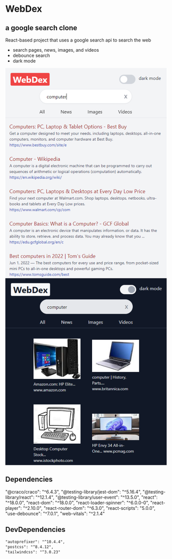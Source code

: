 
# WebDex
## a google search clone

React-based project that uses a google search api to search the web
+ search pages, news, images, and videos
+ debounce search
+ dark mode

![Homepage](https://raw.githubusercontent.com/ChrisClynes/WebDex/master/markdown/images/homepage_img.PNG?raw=true "Home")
![Dark mode](https://raw.githubusercontent.com/ChrisClynes/WebDex/master/markdown/images/dark_img.PNG?raw=true "Dark")

## Dependencies
   "@craco/craco": "^6.4.3",
    "@testing-library/jest-dom": "^5.16.4",
    "@testing-library/react": "^12.1.4",
    "@testing-library/user-event": "^13.5.0",
    "react": "^18.0.0",
    "react-dom": "^18.0.0",
    "react-loader-spinner": "^6.0.0-0",
    "react-player": "^2.10.0",
    "react-router-dom": "^6.3.0",
    "react-scripts": "5.0.0",
    "use-debounce": "^7.0.1",
    "web-vitals": "^2.1.4"
## DevDependencies
    "autoprefixer": "^10.4.4",
    "postcss": "^8.4.12",
    "tailwindcss": "^3.0.23"